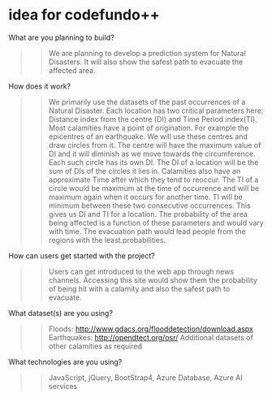# idea for codefundo++
What are you planning to build?
>> We are planning to develop a prediction system for Natural Disasters. It will also show the safest path to evacuate the affected area.

How does it work?
>> We primarily use the datasets of the past occurrences of a Natural Disaster. Each location has two critical parameters here: Distance index from the centre (DI) and Time Period index(TI).  Most calamities have a point of origination. For example the epicentres of an earthquake. We will use these centres and draw circles from it. The centre will have the maximum value of DI and it will diminish as we move towards the circumference. Each such circle has its own DI. The DI of a location will be the sum of DIs of the circles it lies in. Calamities also have an approximate Time after which they tend to reoccur. The TI of a circle would be maximum at the time of occurrence and will be maximum again when it occurs for another time. TI will be minimum between these two consecutive occurrences. This gives us DI and TI for a location. The probability of the area being affected is a function of these parameters and would vary with time. The evacuation path would lead people from the regions with the least probabilities.

How can users get started with the project?
>>Users can get introduced to the web app through news channels. Accessing this site would show them the probability of being hit with a calamity and also the safest path to evacuate.

What dataset(s) are you using?
>> Floods: http://www.gdacs.org/flooddetection/download.aspx
Earthquakes: http://opendtect.org/osr/
Additional datasets of other calamities as required

What technologies are you using?
>>JavaScript, jQuery, BootStrap4, Azure Database, Azure AI services
